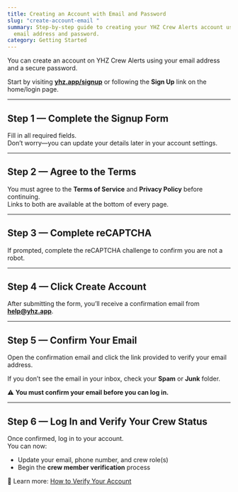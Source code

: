 ```yaml
---
title: Creating an Account with Email and Password
slug: "create-account-email "
summary: Step-by-step guide to creating your YHZ Crew Alerts account using an
  email address and password.
category: Getting Started
---
```

You can create an account on YHZ Crew Alerts using your email address and a secure password.

Start by visiting **[yhz.app/signup](https://yhz.app/signup)** or following the **Sign Up** link on the home/login page.

---

## Step 1 — Complete the Signup Form
Fill in all required fields.  
Don’t worry—you can update your details later in your account settings.

---

## Step 2 — Agree to the Terms
You must agree to the **Terms of Service** and **Privacy Policy** before continuing.  
Links to both are available at the bottom of every page.

---

## Step 3 — Complete reCAPTCHA
If prompted, complete the reCAPTCHA challenge to confirm you are not a robot.

---

## Step 4 — Click **Create Account**
After submitting the form, you’ll receive a confirmation email from **help@yhz.app**.

---

## Step 5 — Confirm Your Email
Open the confirmation email and click the link provided to verify your email address.  

If you don’t see the email in your inbox, check your **Spam** or **Junk** folder.

⚠️ **You must confirm your email before you can log in.**

---

## Step 6 — Log In and Verify Your Crew Status
Once confirmed, log in to your account.  
You can now:
- Update your email, phone number, and crew role(s)  
- Begin the **crew member verification** process

📖 Learn more: [How to Verify Your Account](verify-account)
